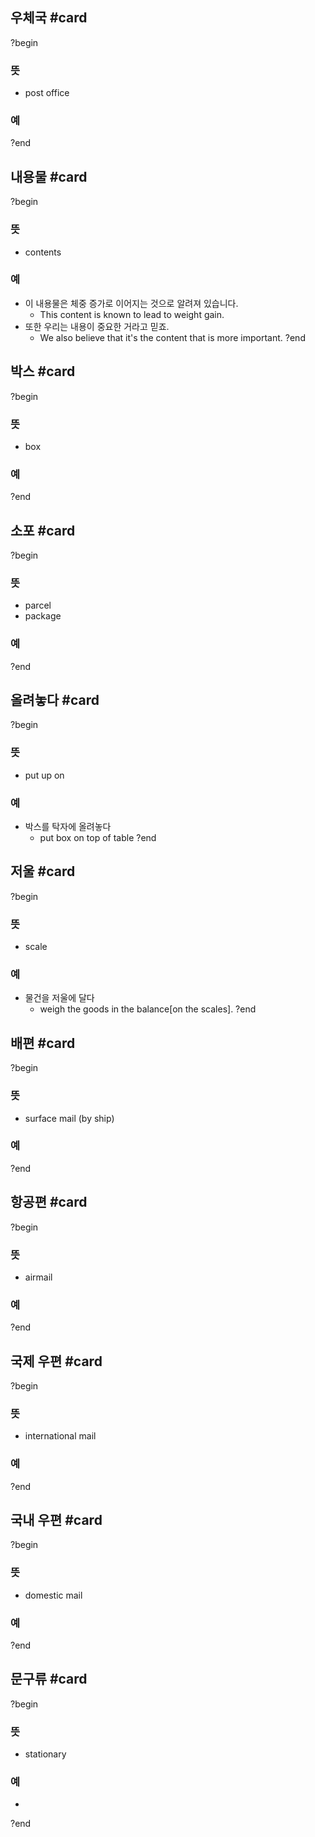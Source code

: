 ## 우체국 #card
?begin
### 뜻
- post office
### 예
?end
<!--SR:!2026-01-04,328,290-->

## 내용물 #card
?begin
### 뜻
- contents
### 예
- 이 내용물은 체중 증가로 이어지는 것으로 알려져 있습니다.
	- This content is known to lead to weight gain.
- 또한 우리는 내용이 중요한 거라고 믿죠.
	- We also believe that it's the content that is more important.
?end
<!--SR:!2025-11-03,230,250-->

## 박스 #card
?begin
### 뜻
- box
### 예
?end
<!--SR:!2025-12-15,330,308-->

## 소포 #card
?begin
### 뜻
- parcel
- package
### 예
?end
<!--SR:!2025-04-02,107,248-->


## 올려놓다 #card
?begin
### 뜻
- put up on
### 예
- 박스를 탁자에 올려놓다
	- put box on top of table
?end
<!--SR:!2025-05-28,71,284-->

## 저울 #card
?begin
### 뜻
- scale
### 예
- 물건을 저울에 달다
	- weigh the goods in the balance[on the scales].
?end
<!--SR:!2025-04-23,30,228-->

## 배편 #card
?begin
### 뜻
- surface mail (by ship)
### 예
?end
<!--SR:!2025-04-07,132,284-->


## 항공편 #card
?begin
### 뜻
- airmail
### 예
?end
<!--SR:!2025-08-24,208,290-->


## 국제 우편 #card
?begin
### 뜻
- international mail
### 예
?end
<!--SR:!2025-04-13,57,270-->

## 국내 우편 #card
?begin
### 뜻
- domestic mail
### 예
?end
<!--SR:!2025-04-11,156,307-->

## 문구류 #card
?begin
### 뜻
- stationary
### 예
-
?end
<!--SR:!2025-03-31,1,206-->

